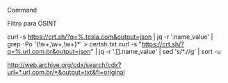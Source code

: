 Command

Filtro para OSINT 

curl -s https://crt.sh/?q=%.tesla.com&output=json | jq -r '.name_value' | grep -Po '{\\w+,\\w+,\\w+}*' > certsh.txt
curl -s "https://crt.sh/?q=%.url.com.br&output=json" | jq -r '.[].name_value' | sed 's/\*\.//g' | sort -u

http://web.archive.org/cdx/search/cdx?url=*.url.com.br/*&output=txt&fl=original 
